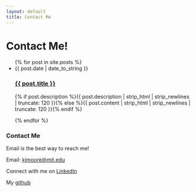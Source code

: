 ```yaml
---
layout: default
title: Contact Me
---
```


<div id="articles">
  <h1>Contact Me!</h1>
  <ul class="posts noList">
    {% for post in site.posts %}
      <li>
      	<span class="date">{{ post.date | date_to_string }}</span>
      	<h3><a href="{{ post.url }}">{{ post.title }}</a></h3>
      	<p class="description">{% if post.description %}{{ post.description  | strip_html | strip_newlines | truncate: 120 }}{% else %}{{ post.content | strip_html | strip_newlines | truncate: 120 }}{% endif %}</p>
      </li>
    {% endfor %}
  </ul>
</div>

### Contact Me

Email is the best way to reach me! 

Email: kjmoore@mit.edu

Connect with me on [LinkedIn](https://www.linkedin.com/in/karleighmoore)

My [github](https://github.com/kar-moore/) 